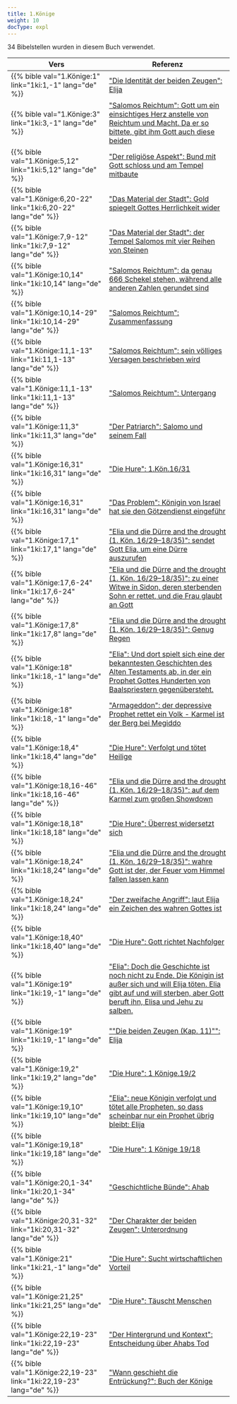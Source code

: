 ```yaml
---
title: 1.Könige
weight: 10
docType: expl
---
```


34 Bibelstellen wurden in diesem Buch verwendet.

| Vers | Referenz |
|-------|-----------|
| {{% bible val="1.Könige:1" link="1ki:1,-1" lang="de" %}} | ["Die Identität der beiden Zeugen": Elija](../exampleSite/content/expl/../expl/content/witnesses/the-two-witnesses#55fa) |
| {{% bible val="1.Könige:3" link="1ki:3,-1" lang="de" %}} | ["Salomos Reichtum": Gott um ein einsichtiges Herz anstelle von Reichtum und Macht. Da er so bittete, gibt ihm Gott auch diese beiden](../exampleSite/content/expl/../expl/content/beasts/666-the-number-of-the-beast#e63a) |
| {{% bible val="1.Könige:5,12" link="1ki:5,12" lang="de" %}} | ["Der religiöse Aspekt": Bund mit Gott schloss und am Tempel mitbaute](../exampleSite/content/expl/../expl/content/harlot/who-is-the-harlot-babylon-part-2#e96e) |
| {{% bible val="1.Könige:6,20-22" link="1ki:6,20-22" lang="de" %}} | ["Das Material der Stadt": Gold spiegelt Gottes Herrlichkeit wider](../exampleSite/content/expl/../expl/content/paradise/the-new-jerusalem#aef1) |
| {{% bible val="1.Könige:7,9-12" link="1ki:7,9-12" lang="de" %}} | ["Das Material der Stadt": der Tempel Salomos mit vier Reihen von Steinen ](../exampleSite/content/expl/../expl/content/paradise/the-new-jerusalem#aef1) |
| {{% bible val="1.Könige:10,14" link="1ki:10,14" lang="de" %}} | ["Salomos Reichtum": da genau 666 Schekel stehen, während alle anderen Zahlen gerundet sind](../exampleSite/content/expl/../expl/content/beasts/666-the-number-of-the-beast#e63a) |
| {{% bible val="1.Könige:10,14-29" link="1ki:10,14-29" lang="de" %}} | ["Salomos Reichtum": Zusammenfassung](../exampleSite/content/expl/../expl/content/beasts/666-the-number-of-the-beast#e63a) |
| {{% bible val="1.Könige:11,1-13" link="1ki:11,1-13" lang="de" %}} | ["Salomos Reichtum": sein völliges Versagen beschrieben wird](../exampleSite/content/expl/../expl/content/beasts/666-the-number-of-the-beast#e63a) |
| {{% bible val="1.Könige:11,1-13" link="1ki:11,1-13" lang="de" %}} | ["Salomos Reichtum": Untergang](../exampleSite/content/expl/../expl/content/beasts/666-the-number-of-the-beast#e63a) |
| {{% bible val="1.Könige:11,3" link="1ki:11,3" lang="de" %}} | ["Der Patriarch": Salomo und seinem Fall](../exampleSite/content/expl/../expl/background/israel/the-role-of-family-in-the-bible#75b9) |
| {{% bible val="1.Könige:16,31" link="1ki:16,31" lang="de" %}} | ["Die Hure": 1.Kön.16/31](../exampleSite/content/expl/../expl/content/harlot/who-is-the-harlot-babylon-part-1#f764) |
| {{% bible val="1.Könige:16,31" link="1ki:16,31" lang="de" %}} | ["Das Problem": Königin von Israel hat sie den Götzendienst eingeführ](../exampleSite/content/expl/../expl/content/letters/the-letter-to-the-church-in-thyatira#2981) |
| {{% bible val="1.Könige:17,1" link="1ki:17,1" lang="de" %}} | ["Elia und die Dürre and the drought (1. Kön. 16/29–18/35)": sendet Gott Elia, um eine Dürre auszurufen](../exampleSite/content/expl/../expl/bible/daniel/the-secret-of-the-3-5-years#2b28) |
| {{% bible val="1.Könige:17,6-24" link="1ki:17,6-24" lang="de" %}} | ["Elia und die Dürre and the drought (1. Kön. 16/29–18/35)": zu einer Witwe in Sidon, deren sterbenden Sohn er rettet, und die Frau glaubt an Gott](../exampleSite/content/expl/../expl/bible/daniel/the-secret-of-the-3-5-years#2b28) |
| {{% bible val="1.Könige:17,8" link="1ki:17,8" lang="de" %}} | ["Elia und die Dürre and the drought (1. Kön. 16/29–18/35)": Genug Regen](../exampleSite/content/expl/../expl/bible/daniel/the-secret-of-the-3-5-years#2b28) |
| {{% bible val="1.Könige:18" link="1ki:18,-1" lang="de" %}} | ["Elia": Und dort spielt sich eine der bekanntesten Geschichten des Alten Testaments ab, in der ein Prophet Gottes Hunderten von Baalspriestern gegenübersteht.](../exampleSite/content/expl/../expl/content/bowls/the-key-to-armageddon#5f7a) |
| {{% bible val="1.Könige:18" link="1ki:18,-1" lang="de" %}} | ["Armageddon": der depressive Prophet rettet ein Volk - Karmel ist der Berg bei Megiddo](../exampleSite/content/expl/../quick/content/bowls#None) |
| {{% bible val="1.Könige:18,4" link="1ki:18,4" lang="de" %}} | ["Die Hure": Verfolgt und tötet Heilige](../exampleSite/content/expl/../expl/content/harlot/who-is-the-harlot-babylon-part-1#f764) |
| {{% bible val="1.Könige:18,16-46" link="1ki:18,16-46" lang="de" %}} | ["Elia und die Dürre and the drought (1. Kön. 16/29–18/35)": auf dem Karmel zum großen Showdown](../exampleSite/content/expl/../expl/bible/daniel/the-secret-of-the-3-5-years#2b28) |
| {{% bible val="1.Könige:18,18" link="1ki:18,18" lang="de" %}} | ["Die Hure": Überrest widersetzt sich](../exampleSite/content/expl/../expl/content/harlot/who-is-the-harlot-babylon-part-1#f764) |
| {{% bible val="1.Könige:18,24" link="1ki:18,24" lang="de" %}} | ["Elia und die Dürre and the drought (1. Kön. 16/29–18/35)": wahre Gott ist der, der Feuer vom Himmel fallen lassen kann](../exampleSite/content/expl/../expl/bible/daniel/the-secret-of-the-3-5-years#2b28) |
| {{% bible val="1.Könige:18,24" link="1ki:18,24" lang="de" %}} | ["Der zweifache Angriff": laut Elija ein Zeichen des wahren Gottes ist](../exampleSite/content/expl/../expl/content/beasts/the-nature-of-the-beast-in-the-book-of-revelation#a89e) |
| {{% bible val="1.Könige:18,40" link="1ki:18,40" lang="de" %}} | ["Die Hure": Gott richtet Nachfolger](../exampleSite/content/expl/../expl/content/harlot/who-is-the-harlot-babylon-part-1#f764) |
| {{% bible val="1.Könige:19" link="1ki:19,-1" lang="de" %}} | ["Elia": Doch die Geschichte ist noch nicht zu Ende. Die Königin ist außer sich und will Elija töten. Elia gibt auf und will sterben, aber Gott beruft ihn, Elisa und Jehu zu salben.](../exampleSite/content/expl/../expl/content/bowls/the-key-to-armageddon#5f7a) |
| {{% bible val="1.Könige:19" link="1ki:19,-1" lang="de" %}} | [""Die beiden Zeugen (Kap. 11)"": Elija](../exampleSite/content/expl/../quick/content/witnesses#None) |
| {{% bible val="1.Könige:19,2" link="1ki:19,2" lang="de" %}} | ["Die Hure": 1 Könige.19/2](../exampleSite/content/expl/../expl/content/harlot/who-is-the-harlot-babylon-part-1#f764) |
| {{% bible val="1.Könige:19,10" link="1ki:19,10" lang="de" %}} | ["Elia": neue Königin verfolgt und tötet alle Propheten, so dass scheinbar nur ein Prophet übrig bleibt: Elija](../exampleSite/content/expl/../expl/content/bowls/the-key-to-armageddon#5f7a) |
| {{% bible val="1.Könige:19,18" link="1ki:19,18" lang="de" %}} | ["Die Hure": 1 Könige 19/18](../exampleSite/content/expl/../expl/content/harlot/who-is-the-harlot-babylon-part-1#f764) |
| {{% bible val="1.Könige:20,1-34" link="1ki:20,1-34" lang="de" %}} | ["Geschichtliche Bünde": Ahab](../exampleSite/content/expl/../expl/background/israel/gods-covenant#ae45) |
| {{% bible val="1.Könige:20,31-32" link="1ki:20,31-32" lang="de" %}} | ["Der Charakter der beiden Zeugen": Unterordnung](../exampleSite/content/expl/../expl/content/witnesses/the-two-witnesses#5f50) |
| {{% bible val="1.Könige:21" link="1ki:21,-1" lang="de" %}} | ["Die Hure": Sucht wirtschaftlichen Vorteil](../exampleSite/content/expl/../expl/content/harlot/who-is-the-harlot-babylon-part-1#f764) |
| {{% bible val="1.Könige:21,25" link="1ki:21,25" lang="de" %}} | ["Die Hure": Täuscht Menschen](../exampleSite/content/expl/../expl/content/harlot/who-is-the-harlot-babylon-part-1#f764) |
| {{% bible val="1.Könige:22,19-23" link="1ki:22,19-23" lang="de" %}} | ["Der Hintergrund und Kontext": Entscheidung über Ahabs Tod](../exampleSite/content/expl/../expl/content/worship/worship-in-the-throne-room#e638) |
| {{% bible val="1.Könige:22,19-23" link="1ki:22,19-23" lang="de" %}} | ["Wann geschieht die Entrückung?": Buch der Könige](../exampleSite/content/expl/../expl/topics/others/the-rapture#ab7c) |
